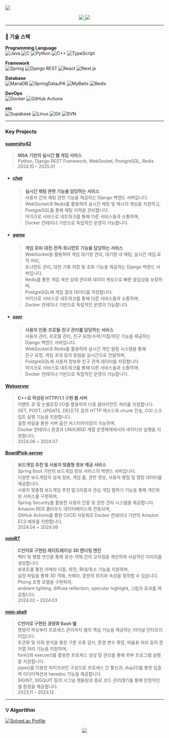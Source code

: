 <!-- Intro -->

<img src="https://capsule-render.vercel.app/api?type=waving&color=7FBCD2&height=200&section=header&text=안준성&fontSize=30&fontAlignY=40&desc=&descAlignY=65&animation=twinkling" />

<p align="center">
  <a href="https://velog.io/@tjdtna01/posts">
    <img src="https://img.shields.io/badge/Velog-20C997?style=flat-square&logo=Velog&logoColor=white"/>
  </a>
  <a href="mailto:tjdtna01@naver.com">
    <img src="https://img.shields.io/badge/Naver%20Mail-03C75A?style=flat-square&logo=naver&logoColor=white"/>
  </a>
</p>

---

###  🔧  기술 스택
**Programming Language**  
![Java](https://img.shields.io/badge/Java-007396?style=for-the-badge&logo=java&logoColor=white)
![C](https://img.shields.io/badge/C-A8B9CC?style=for-the-badge&logo=c&logoColor=black)
![Python](https://img.shields.io/badge/Python-3776AB?style=for-the-badge&logo=python&logoColor=white)
![C++](https://img.shields.io/badge/C++-00599C?style=for-the-badge&logo=c%2B%2B&logoColor=white)
![TypeScript](https://img.shields.io/badge/TypeScript-3178C6?style=for-the-badge&logo=typescript&logoColor=white)

**Framework**  
![Spring](https://img.shields.io/badge/Spring-6DB33F?style=for-the-badge&logo=spring&logoColor=white)
![Django REST](https://img.shields.io/badge/Django%20REST-092E20?style=for-the-badge&logo=django&logoColor=white)
![React](https://img.shields.io/badge/React-20232A?style=for-the-badge&logo=react&logoColor=61DAFB)
![Next.js](https://img.shields.io/badge/Next.js-000000?style=for-the-badge&logo=nextdotjs&logoColor=white)

**Database**  
![MariaDB](https://img.shields.io/badge/MariaDB-003545?style=for-the-badge&logo=mariadb&logoColor=white)
![SpringDataJPA](https://img.shields.io/badge/Spring%20Data%20JPA-6DB33F?style=for-the-badge&logo=spring&logoColor=white)
![MyBatis](https://img.shields.io/badge/MyBatis-DC382D?style=for-the-badge&logo=mybatis&logoColor=white)
![Redis](https://img.shields.io/badge/Redis-DC382D?style=for-the-badge&logo=redis&logoColor=white)

**DevOps**  
![Docker](https://img.shields.io/badge/Docker-2496ED?style=for-the-badge&logo=docker&logoColor=white)
![GitHub Actions](https://img.shields.io/badge/GitHub%20Actions-2088FF?style=for-the-badge&logo=githubactions&logoColor=white)

**etc**  
![Supabase](https://img.shields.io/badge/Supabase-3ECF8E?style=for-the-badge&logo=supabase&logoColor=white)
![Linux](https://img.shields.io/badge/Linux-FCC624?style=for-the-badge&logo=linux&logoColor=black)
![Git](https://img.shields.io/badge/Git-F05032?style=for-the-badge&logo=git&logoColor=white)
![SVN](https://img.shields.io/badge/SVN-809CC9?style=for-the-badge&logo=subversion&logoColor=white)

---

### Key Projects

#### [supershy42](https://github.com/supershy42)
> **MSA 기반의 실시간 웹 게임 서비스**   
Python, Django REST Framework, WebSocket, PostgreSQL, Redis  
2024.10 – 2025.01
- ##### [chat](https://github.com/supershy42/chat)
  > **실시간 채팅 관련 기능을 담당하는 서비스**  
  사용자 간의 채팅 관련 기능을 제공하는 Django 백엔드 서버입니다.   
WebSocket과 Redis를 활용하여 실시간 채팅 및 메시지 캐싱을 지원하고, 
PostgreSQL를 통해 채팅 이력을 관리합니다.  
마이크로 서비스로 네트워크를 통해 다른 서비스들과 소통하며,  
Docker 컨테이너 기반으로 독립적인 운영이 가능합니다.  
   
- ##### [game](https://github.com/supershy42/game)  
  > **게임 로비·대전·전적·토너먼트 기능을 담당하는 서비스**  
  WebSocket을 활용하여 게임 대기방 관리, 대기방 내 채팅, 실시간 게임 로직 처리,  
토너먼트 관리, 대전 기록 저장 및 조회 기능을 제공하는 Django 백엔드 서버입니다.  
Redis를 통한 게임 세션 상태 관리와 데이터 캐싱으로 빠른 응답성을 보장하며,  
PostgreSQL에 게임 결과 데이터를 저장합니다.  
마이크로 서비스로 네트워크를 통해 다른 서비스들과 소통하며,  
Docker 컨테이너 기반으로 독립적인 운영이 가능합니다.  

- ##### [user](https://github.com/supershy42/user)  
  > **사용자 인증·프로필·친구 관리를 담당하는 서비스**   
사용자 관리, 프로필 관리, 친구 요청/수락/거절/차단 기능을 제공하는 Django 백엔드 서버입니다.  
WebSocket과 Redis를 활용하여 실시간 개인 알림 시스템을 통해  
친구 요청, 게임 초대 등의 알림을 실시간으로 전달하며,  
PostgreSQL에 사용자 정보와 친구 관계 데이터를 저장합니다.   
마이크로 서비스로 네트워크를 통해 다른 서비스들과 소통하며,  
Docker 컨테이너 기반으로 독립적인 운영이 가능합니다.  

#### [Webserver](https://github.com/SPARTA42CLUB/Webserver)  
> **C++로 작성된 HTTP/1.1 구현 웹 서버**  
이벤트 큐 및 논블로킹 I/O를 활용하여 다중 클라이언트 처리를 지원합니다.  
GET, POST, UPDATE, DELETE 등의 HTTP 메소드와 chunk 전송, CGI 스크립트 실행 기능을 지원합니다.  
설정 파일을 통한 서버 옵션 커스터마이징이 가능하며,   
Docker 컨테이너 환경과 UNIX/BSD 계열 운영체제에서의 네이티브 실행을 지원합니다.  
2024.06 ~ 2024.07

#### [BoardPick-server](https://github.com/BoardPick/BoardPick-server)  
> **보드게임 추천 및 사용자 맞춤형 정보 제공 서비스**  
Spring Boot 기반의 보드게임 정보 서비스의 백엔드 서버입니다.  
다양한 보드게임의 상세 정보, 게임 룰, 관련 영상, 사용자 평점 및 랭킹 데이터를 제공합니다.  
사용자 맞춤형 보드게임 추천 알고리즘과 관심 게임 찜하기 기능을 통해 개인화된 서비스를 구현하며,  
Spring Security를 활용한 사용자 인증 및 권한 관리 시스템을 제공합니다.  
Amazon RDS 클라우드 데이터베이스와 연동되며,   
GitHub Actions를 통한 CI/CD 자동화로 Docker 컨테이너 기반의 Amazon EC2 배포를 지원합니다.  
2024.04 ~ 2024.06

#### [miniRT](https://github.com/seongmik-s-team/miniRT)  
>  **C언어로 구현된 레이트레이싱 3D 렌더링 엔진**  
벡터 및 행렬 연산을 통해 광선-객체 간의 교차점을 계산하여 사실적인 이미지를 생성합니다.  
뷰포트를 통한 카메라 이동, 회전, 확대/축소 기능을 지원하며,  
설정 파일을 통해 3D 객체, 카메라, 광원의 위치와 속성을 정의할 수 있습니다.  
Phong 조명 모델을 구현하여,  
ambient lighting, diffuse reflection, specular highlight, 그림자 효과를 제공합니다.  
2024.02 – 2024.03

#### [mini-shell](https://github.com/AhnJoonSung/)  
> **C언어로 구현된 경량화 Bash 쉘**   
명령어 파싱부터 프로세스 관리까지 쉘의 핵심 기능을 제공하는 터미널 인터프리터입니다.  
토큰화 및 어휘 분석을 통한 구문 오류 검사, 환경 변수 확장, 따옴표 처리 등의 문자열 처리 기능을 지원하며,  
fork()와 execve()를 활용한 프로세스 생성 및 관리를 통해 외부 프로그램 실행을 지원합니다.  
pipe()를 이용한 파이프라인 구성으로 프로세스 간 통신과, dup2()를 통한 입출력 리다이렉션과 heredoc 기능을 제공합니다.  
SIGINT, SIGQUIT 등의 시그널 핸들링과 종료 코드 관리($?)를 통해 안정적인 쉘 환경을 제공합니다.  
2023.11 – 2023.12

---

### 💡 Algorithm
[![Solved.ac Profile](http://mazassumnida.wtf/api/v2/generate_badge?boj=tjdtna01)](https://solved.ac/tjdtna01/)


<p align="center">
  <img src="https://capsule-render.vercel.app/api?type=waving&color=7FBCD2&height=150&section=footer"/>
</p>

